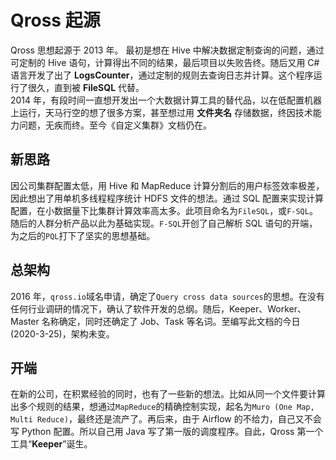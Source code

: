 
# Qross 起源

Qross 思想起源于 2013 年。
最初是想在 Hive 中解决数据定制查询的问题，通过可定制的 Hive 语句，计算得出不同的结果，最后项目以失败告终。随后又用 C# 语言开发了出了 **LogsCounter**，通过定制的规则去查询日志并计算。这个程序运行了很久，直到被 **FileSQL** 代替。  
2014 年，有段时间一直想开发出一个大数据计算工具的替代品，以在低配置机器上运行，天马行空的想了很多方案，甚至想过用 **文件夹名** 存储数据，终因技术能力问题，无疾而终。至今《自定义集群》文档仍在。

## 新思路

因公司集群配置太低，用 Hive 和 MapReduce 计算分割后的用户标签效率极差，因此想出了用单机多线程程序统计 HDFS 文件的想法。通过 SQL 配置来实现计算配置，在小数据量下比集群计算效率高太多。此项目命名为`FileSQL`，或`F-SQL`。随后的人群分析产品以此为基础实现。`F-SQL`开创了自己解析 SQL 语句的开端，为之后的`PQL`打下了坚实的思想基础。

## 总架构

2016 年，`qross.io`域名申请，确定了`Query cross data sources`的思想。在没有任何行业调研的情况下，确认了软件开发的总纲。随后，Keeper、Worker、Master 名称确定，同时还确定了 Job、Task 等名词。至编写此文档的今日 (2020-3-25)，架构未变。

## 开端

在新的公司，在积累经验的同时，也有了一些新的想法。比如从同一个文件要计算出多个规则的结果，想通过`MapReduce`的精确控制实现，起名为`Muro (One Map, Multi Reduce)`，最终还是流产了。再后来，由于 Airflow 的不给力，自己又不会写 Python 配置。所以自己用 Java 写了第一版的调度程序。自此，Qross 第一个工具“**Keeper**”诞生。
